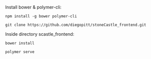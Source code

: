Install bower & polymer-cli:

`npm install -g bower polymer-cli`

`git clone https://github.com/diegopitt/stoneCastle_frontend.git`

Inside directory scastle_frontend:

`bower install`

`polymer serve`

